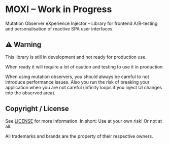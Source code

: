 # MOXI – Work in Progress

Mutation Observer eXperience Injector – Library for frontend A/B-testing and personalisation of reactive SPA user interfaces.

## ⚠️ Warning

This library is still in development and not ready for production use.

When ready it will require a lot of caution and testing to use it in production.

When using mutation observers, you should always be careful to not introduce performance issues. Also you run the risk of breaking your application when you are not careful (infinity loops if you inject UI changes into the observed area).

## Copyright / License

See [LICENSE](./LICENSE) for more information. In short: Use at your own risk! Or not at all.

All trademarks and brands are the property of their respective owners.
